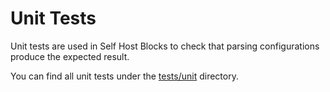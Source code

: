 # Unit Tests

Unit tests are used in Self Host Blocks to check that parsing
configurations produce the expected result.

You can find all unit tests under the [tests/unit](/tests/unit) directory.
